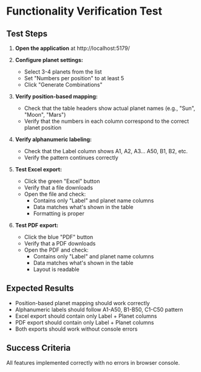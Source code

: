 # Functionality Verification Test

## Test Steps

1. **Open the application** at http://localhost:5179/
2. **Configure planet settings:**
   - Select 3-4 planets from the list
   - Set "Numbers per position" to at least 5
   - Click "Generate Combinations"

3. **Verify position-based mapping:**
   - Check that the table headers show actual planet names (e.g., "Sun", "Moon", "Mars")
   - Verify that the numbers in each column correspond to the correct planet position

4. **Verify alphanumeric labeling:**
   - Check that the Label column shows A1, A2, A3... A50, B1, B2, etc.
   - Verify the pattern continues correctly

5. **Test Excel export:**
   - Click the green "Excel" button
   - Verify that a file downloads
   - Open the file and check:
     - Contains only "Label" and planet name columns
     - Data matches what's shown in the table
     - Formatting is proper

6. **Test PDF export:**
   - Click the blue "PDF" button
   - Verify that a PDF downloads
   - Open the PDF and check:
     - Contains only "Label" and planet name columns
     - Data matches what's shown in the table
     - Layout is readable

## Expected Results

- Position-based planet mapping should work correctly
- Alphanumeric labels should follow A1-A50, B1-B50, C1-C50 pattern
- Excel export should contain only Label + Planet columns
- PDF export should contain only Label + Planet columns
- Both exports should work without console errors

## Success Criteria

All features implemented correctly with no errors in browser console.
